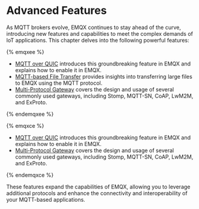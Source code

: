# Advanced Features

As MQTT brokers evolve, EMQX continues to stay ahead of the curve, introducing new features and capabilities to meet the complex demands of IoT applications. This chapter delves into the following powerful features: 

{% emqxee %}

- [MQTT over QUIC](./introduction.md) introduces this groundbreaking feature in EMQX and explains how to enable it in EMQX.
- [MQTT-based File Transfer](../file-transfer/introduction.md) provides insights into transferring large files to EMQX using the MQTT protocol.
- [Multi-Protocol Gateway](../gateway/gateway.md) covers the design and usage of several commonly used gateways, including Stomp, MQTT-SN, CoAP, LwM2M, and ExProto.

{% endemqxee %}

{% emqxce %}

- [MQTT over QUIC](./introduction.md) introduces this groundbreaking feature in EMQX and explains how to enable it in EMQX.
- [Multi-Protocol Gateway](../gateway/gateway.md) covers the design and usage of several commonly used gateways, including Stomp, MQTT-SN, CoAP, LwM2M, and ExProto.

{% endemqxce %}

These features expand the capabilities of EMQX, allowing you to leverage additional protocols and enhance the connectivity and interoperability of your MQTT-based applications.